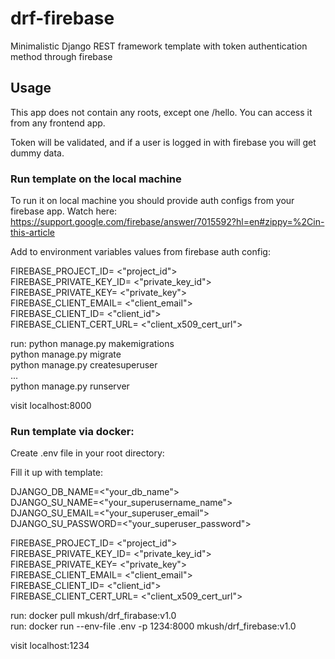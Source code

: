 # drf-firebase
Minimalistic Django REST framework template with token authentication method through firebase

## Usage

This app does not contain any roots, except one /hello.
You can access it from any frontend app. 

Token will be validated, and if a user is logged in with firebase you will get dummy data.
### Run template on the local machine

To run it on local machine you should provide auth configs from your firebase app. Watch here: https://support.google.com/firebase/answer/7015592?hl=en#zippy=%2Cin-this-article

Add to environment variables values from firebase auth config:

FIREBASE_PROJECT_ID= <"project_id"> <br />
FIREBASE_PRIVATE_KEY_ID= <"private_key_id"> <br />
FIREBASE_PRIVATE_KEY= <"private_key"> <br />
FIREBASE_CLIENT_EMAIL= <"client_email"> <br />
FIREBASE_CLIENT_ID= <"client_id"> <br />
FIREBASE_CLIENT_CERT_URL= <"client_x509_cert_url"> <br />

run:    python manage.py makemigrations <br />
        python manage.py migrate <br />
        python manage.py createsuperuser <br />
        ... <br />
        python manage.py runserver <br />

visit localhost:8000
### Run template via docker:

Create .env file in your root directory: <br />

Fill it up with template: <br />

DJANGO_DB_NAME=<"your_db_name"> <br />
DJANGO_SU_NAME=<"your_superusername_name"> <br />
DJANGO_SU_EMAIL=<"your_superuser_email"> <br />
DJANGO_SU_PASSWORD=<"your_superuser_password"> <br />

FIREBASE_PROJECT_ID= <"project_id"> <br />
FIREBASE_PRIVATE_KEY_ID= <"private_key_id"> <br />
FIREBASE_PRIVATE_KEY= <"private_key"> <br />
FIREBASE_CLIENT_EMAIL= <"client_email"> <br />
FIREBASE_CLIENT_ID= <"client_id"> <br />
FIREBASE_CLIENT_CERT_URL= <"client_x509_cert_url"> <br />


run: docker pull mkush/drf_firabase:v1.0 <br />
run: docker run --env-file .env -p 1234:8000 mkush/drf_firebase:v1.0 <br />

visit localhost:1234


